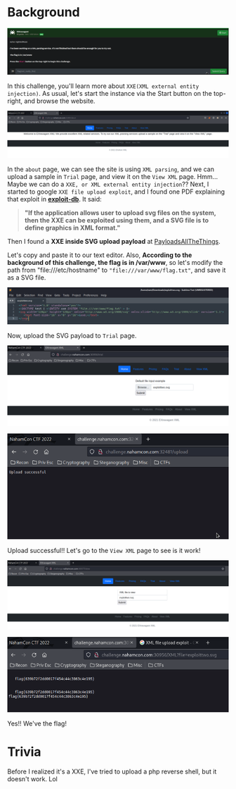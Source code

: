 # Background
![background](https://raw.githubusercontent.com/siunam321/CTF-Writeups/main/NahamCon-CTF-2022/Web/EXtravagant/images/background.png)

In this challenge, you'll learn more about `XXE(XML external entity injection)`. As usual, let's start the instance via the Start button on the top-right, and browse the website.

![soltion1](https://raw.githubusercontent.com/siunam321/CTF-Writeups/main/NahamCon-CTF-2022/Web/EXtravagant/images/solution1.png)

In the `about` page, we can see the site is using `XML parsing`, and we can upload a sample in `Trial` page, and view it on the `View XML` page. Hmm... Maybe we can do a `XXE, or XML external entity injection`?? Next, I started to google `XXE file upload exploit`, and I found one PDF explaining that exploit in **[exploit-db](https://www.exploit-db.com/docs/49732)**. It said:

> **"If the application allows user to upload svg files on the system, then the XXE can be exploited using them, and a SVG file is to define graphics in XML format."**

Then I found a **XXE inside SVG upload payload** at [PayloadsAllTheThings](https://github.com/swisskyrepo/PayloadsAllTheThings/blob/master/XXE%20Injection/README.md).

Let's copy and paste it to our text editor. Also, **According to the background of this challenge, the flag is in /var/www**, so let's modify the path from "file:///etc/hostname" to `"file:///var/www/flag.txt"`, and save it as a SVG file.

![soltion2](https://raw.githubusercontent.com/siunam321/CTF-Writeups/main/NahamCon-CTF-2022/Web/EXtravagant/images/solution2.png)

Now, upload the SVG payload to `Trial` page.

![soltion3](https://raw.githubusercontent.com/siunam321/CTF-Writeups/main/NahamCon-CTF-2022/Web/EXtravagant/images/solution3.png)

![soltion4](https://raw.githubusercontent.com/siunam321/CTF-Writeups/main/NahamCon-CTF-2022/Web/EXtravagant/images/solution4.png)

Upload successful!! Let's go to the `View XML` page to see is it work!

![soltion5](https://raw.githubusercontent.com/siunam321/CTF-Writeups/main/NahamCon-CTF-2022/Web/EXtravagant/images/solution5.png)

![flag](https://raw.githubusercontent.com/siunam321/CTF-Writeups/main/NahamCon-CTF-2022/Web/EXtravagant/images/flag.png)

Yes!! We've the flag!


# Trivia

Before I realized it's a XXE, I've tried to upload a php reverse shell, but it doesn't work. Lol